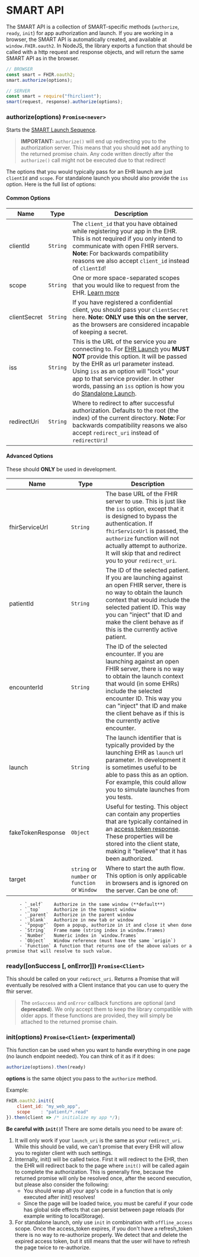 # SMART API

The SMART API is a collection of SMART-specific methods (`authorize`, `ready`, `init`) for app authorization and launch.
If you are working in a browser, the SMART API is automatically created, and available at
`window.FHIR.oauth2`. In NodeJS, the library exports a function that should be called
with a http request and response objects, and will return the same SMART API as in the browser. 

```js
// BROWSER
const smart = FHIR.oauth2;
smart.authorize(options);

// SERVER
const smart = require("fhirclient");
smart(request, response).authorize(options);
```


### authorize(options) `Promise<never>`
Starts the [SMART Launch Sequence](http://hl7.org/fhir/smart-app-launch/#smart-launch-sequence).

> **IMPORTANT:** `authorize()` will end up redirecting you to the authorization server. This means that you should **not** add anything to the returned promise chain. Any code written directly after the `authorize()` call might not be executed due to that redirect!

The options that you would typically pass for an EHR launch are just `clientId`
and `scope`. For standalone launch you should also provide the `iss` option.
Here is the full list of options:

#### Common Options

|Name        |Type      |Description
|------------|----------|-----------
|clientId    |`String`  | The `client_id` that you have obtained while registering your app in the EHR. This is not required if you only intend to communicate with open FHIR servers. **Note:** For backwards compatibility reasons we also accept `client_id` instead of `clientId`!
|scope       |`String`  | One or more space-separated scopes that you would like to request from the EHR. [Learn more](http://hl7.org/fhir/smart-app-launch/scopes-and-launch-context/index.html)
|clientSecret|`String`  | If you have registered a confidential client, you should pass your `clientSecret` here. **Note: ONLY use this on the server**, as the browsers are considered incapable of keeping a secret. 
|iss         |`String`  | This is the URL of the service you are connecting to. For [EHR Launch](http://hl7.org/fhir/smart-app-launch/#ehr-launch-sequence) you **MUST NOT** provide this option. It will be passed by the EHR as url parameter instead. Using `iss` as an option will "lock" your app to that service provider. In other words, passing an `iss` option is how you do [Standalone Launch](http://hl7.org/fhir/smart-app-launch/#standalone-launch-sequence).
|redirectUri |`String`  | Where to redirect to after successful authorization. Defaults to the root (the index) of the current directory. **Note:** For backwards compatibility reasons we also accept `redirect_uri` instead of `redirectUri`!

#### Advanced Options
These should **ONLY** be used in development.

|Name             |Type      | Description
|-----------------|----------|-----------
|fhirServiceUrl   |`String`  | The base URL of the FHIR server to use. This is just like the `iss` option, except that it is designed to bypass the authentication. If `fhirServiceUrl` is passed, the `authorize` function will not actually attempt to authorize. It will skip that and redirect you to your `redirect_uri`.
|patientId        |`String`  | The ID of the selected patient. If you are launching against an open FHIR server, there is no way to obtain the launch context that would include the selected patient ID. This way you can "inject" that ID and make the client behave as if this is the currently active patient.
|encounterId      |`String`  | The ID of the selected encounter. If you are launching against an open FHIR server, there is no way to obtain the launch context that would (in some EHRs) include the selected encounter ID. This way you can "inject" that ID and make the client behave as if this is the currently active encounter.
|launch           |`String`  | The launch identifier that is typically provided by the launching EHR as `launch` url parameter. In development it is sometimes useful to be able to pass this as an option. For example, this could allow you to simulate launches from you tests.
|fakeTokenResponse|`Object`  | Useful for testing. This object can contain any properties that are typically contained in an [access token response](http://hl7.org/fhir/smart-app-launch/#step-3-app-exchanges-authorization-code-for-access-token). These properties will be stored into the client state, making it "believe" that it has been authorized.
|target|`string` or `number` or `function` or `Window`| Where to start the auth flow. This option is only applicable in browsers and is ignored on the server. Can be one of:
         - `_self`    Authorize in the same window (**default**)
         - `_top`     Authorize in the topmost window
         - `_parent`  Authorize in the parent window
         - `_blank`   Authorize in new tab or window
         - `"popup"`  Open a popup, authorize in it and close it when done
         - `String`   Frame name (string index in window.frames)
         - `Number`   Numeric index in `window.frames`
         - `Object`   Window reference (must have the same `origin`)
         - `Function` A function that returns one of the above values or a promise that will resolve to such value.

### ready([onSuccess [, onError]]) `Promise<Client>`
This should be called on your `redirect_uri`. Returns a Promise that will eventually be resolved with a Client instance that you can use to query the fhir server.

> The `onSuccess` and `onError` callback functions are optional (and **deprecated**). We only accept them to keep the library compatible with older apps. If these functions are provided, they will simply be attached to the returned promise chain.

### init(options) `Promise<Client>` (experimental)
This function can be used when you want to handle everything in one page (no launch endpoint needed). You can think of it as if it does:
```js
authorize(options).then(ready)
```
**options** is the same object you pass to the `authorize` method.

Example:
```js
FHIR.oauth2.init({
    client_id: "my_web_app",
    scope    : "patient/*.read"
}).then(client => /* initialize my app */);
```
**Be careful with `init()`!** There are some details you need to be aware of:
1. It will only work if your `launch_uri` is the same as your `redirect_uri`.
   While this should be valid, we can't promise that every EHR will allow you
   to register client with such settings.
2. Internally, init() will be called twice. First it will redirect to the EHR,
   then the EHR will redirect back to the page where `init()` will be called
   again to complete the authorization. This is generally fine, because the
   returned promise will only be resolved once, after the second execution,
   but please also consider the following:
   - You should wrap all your app's code in a function that is only executed
     after init() resolves!
   - Since the page will be loaded twice, you must be careful if your code has
     global side effects that can persist between page reloads (for example
     writing to localStorage).
3. For standalone launch, only use `init` in combination with `offline_access` scope.
   Once the access_token expires, if you don't have a refresh_token there is no way
   to re-authorize properly. We detect that and delete the expired access token,
   but it still means that the user will have to refresh the page twice to
   re-authorize.
   

